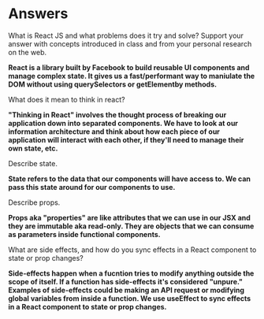 # Answers

What is React JS and what problems does it try and solve? Support your answer with concepts introduced in class and from your personal research on the web.

**React is a library built by Facebook to build reusable UI components and manage complex state. It gives us a fast/performant way to maniulate the DOM without using querySelectors or getElementby methods.**

What does it mean to think in react?

**"Thinking in React" involves the thought process of breaking our application down into separated components. We have to look at our information architecture and think about how each piece of our application will interact with each other, if they'll need to manage their own state, etc.**

Describe state.

**State refers to the data that our components will have access to. We can pass this state around for our components to use.**

Describe props.

**Props aka "properties" are like attributes that we can use in our JSX and they are immutable aka read-only. They are objects that we can consume as parameters inside functional components.**

What are side effects, and how do you sync effects in a React component to state or prop changes?

**Side-effects happen when a fucntion tries to modify anything outside the scope of itself. If a function has side-effects it's considered "unpure." Examples of side-effects could be making an API request or modifying global variables from inside a function. We use useEffect to sync effects in a React component to state or prop changes.**
